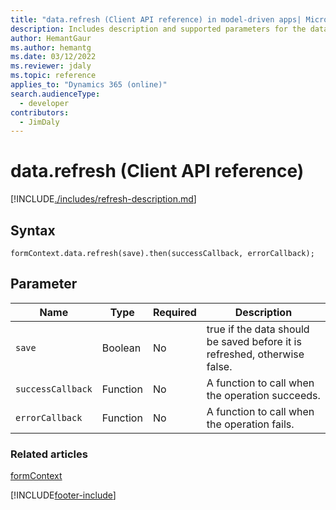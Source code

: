 ```yaml
---
title: "data.refresh (Client API reference) in model-driven apps| MicrosoftDocs"
description: Includes description and supported parameters for the data.refresh method.
author: HemantGaur
ms.author: hemantg
ms.date: 03/12/2022
ms.reviewer: jdaly
ms.topic: reference
applies_to: "Dynamics 365 (online)"
search.audienceType: 
  - developer
contributors:
  - JimDaly
---
```

# data.refresh (Client API reference)



[!INCLUDE[./includes/refresh-description.md](./includes/refresh-description.md)]

## Syntax

`formContext.data.refresh(save).then(successCallback, errorCallback);`

## Parameter

|Name|Type|Required|Description|
|--|--|--|--|
|`save`|Boolean|No|true if the data should be saved before it is refreshed, otherwise false.|
|`successCallback`|Function|No|A function to call when the operation succeeds.|
|`errorCallback`|Function|No|A function to call when the operation fails.|

### Related articles

[formContext](../../clientapi-form-context.md)



[!INCLUDE[footer-include](../../../../../includes/footer-banner.md)]
